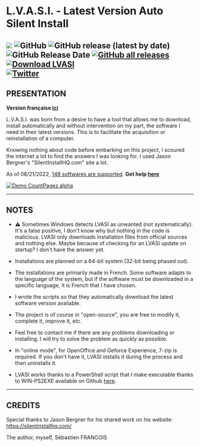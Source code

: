 # L.V.A.S.I. - Latest Version Auto Silent Install

![](https://img.shields.io/badge/Platform-Windows--64-lightgrey) ![GitHub](https://img.shields.io/github/license/SebastienFRA/LVASI?label=License) ![GitHub release (latest by date)](https://img.shields.io/github/v/release/SebastienFRA/LVASI?label=Release) ![GitHub Release Date](https://img.shields.io/github/release-date/SebastienFRA/LVASI?label=Release%20Date) [![GitHub all releases](https://img.shields.io/github/downloads/SebastienFRA/LVASI/total?color=g&label=Github%20Downloads)](https://github.com/SebastienFRA/LVASI/releases/latest)  [![Download LVASI](https://img.shields.io/sourceforge/dt/lvasi.svg?label=SourceForge%20Downloads)](https://sourceforge.net/projects/lvasi/files/latest/download)  
[![Twitter](https://img.shields.io/badge/Follow%20me-1DA1F2?style=flat&logo=twitter&logoColor=white)](https://twitter.com/intent/follow?original_referer=https%3A%2F%2Fpublish.twitter.com%2F&ref_src=twsrc%5Etfw%7Ctwcamp%5Ebuttonembed%7Ctwterm%5Efollow%7Ctwgr%5EPuma_n&region=follow_link&screen_name=Puma_n)  
------------------------------------------------------------	
PRESENTATION 
------------------------------------------------------------
**Version française [ici](https://github.com/SebastienFRA/LVASI/blob/main/LISEZ-MOI.MD)**

L.V.A.S.I. was born from a desire to have a tool that allows me to download,
install automatically and without intervention on my part, the software
I need in their latest versions. This is to facilitate the acquisition
or reinstallation of a computer.

Knowing nothing about code before embarking on this project, I
scoured the internet a lot to find the answers I was looking for.
I used Jason Bergner's "SilentInstallHQ.com" site a lot.

As of 08/21/2022, [148 softwares are supported](https://github.com/SebastienFRA/LVASI/blob/main/Liste.md). **Get help [here](https://github.com/SebastienFRA/LVASI/blob/main/LVASI%20-%202.1%2B%20-%20HELP.md)** 

[![Demo CountPages alpha](https://github.com/SebastienFRA/LVASI/blob/main/img/LVASI_v2.4.gif)](https://youtu.be/ux5MgNagxnU)

-------------------------
NOTES 
-------------------------

- ⚠ Sometimes Windows detects LVASI as unwanted (not systematically). It's a false positive, I don't know why but nothing in the code is malicious. LVASI only downloads installation files from official sources and nothing else. Maybe because of checking for an LVASI update on startup? I don't have the answer yet.

- Installations are planned on a 64-bit system (32-bit being phased out).

- The installations are primarily made in French. Some software adapts to the language
of the system, but if the software must be downloaded in a specific language, it is
French that I have chosen.

- I wrote the scripts so that they automatically download the latest software version
available.

- The project is of course in "open-source", you are free to modify it, complete it,
improve it, etc.

- Feel free to contact me if there are any problems downloading or installing. I will try to solve the problem
as quickly as possible.

- In "online mode", for OpenOffice and Geforce Experience, 7-zip is required. If you don't have it, LVASI installs it during the process and then uninstalls it.

- LVASI works thanks to a PowerShell script that I make executable thanks to WIN-PS2EXE available on Github [here](https://github.com/MScholtes/Win-PS2EXE).

--------------------------------
CREDITS                      
--------------------------------

Special thanks to Jason Bergner for his shared work on his website:
https://silentinstallhq.com/

The author, myself, Sébastien FRANCOIS
